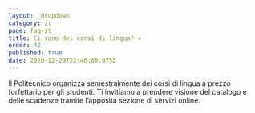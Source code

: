 ```yaml
---
layout: _dropdown
category: it
page: faq-it
title: Ci sono dei corsi di lingua? ✈️
order: 42
published: true
date: 2020-12-29T22:46:08.975Z
---
```

Il Politecnico organizza semestralmente dei corsi di lingua a prezzo forfettario per gli studenti. Ti invitiamo a prendere visione del catalogo e delle scadenze tramite l’apposita sezione di servizi online.